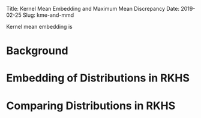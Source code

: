 Title: Kernel Mean Embedding and Maximum Mean Discrepancy
Date: 2019-02-25
Slug: kme-and-mmd


<intro>
Kernel mean embedding is 

# Background

# Embedding of Distributions in RKHS

# Comparing Distributions in RKHS



